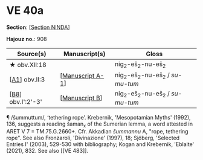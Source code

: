 # VE 40a

**Section**: [[Section NINDA]]

**Hajouz no.**: 908

| Source(s)           | Manuscript(s)      | Gloss                                                          |
| ------------------- | ------------------ | -------------------------------------------------------------- |
| ★ obv.XII:18        |                    | nig<sub>2</sub>-eš<sub>2</sub>-nu-eš<sub>2</sub>               |
| [[A1]] obv.II:3     | [[Manuscript A-1]] | nig<sub>2</sub>-eš<sub>2</sub>-nu-eš<sub>2</sub> / *su-mu-tum* |
| [[B8]] obv.I':2'-3' | [[Manuscript B]]   | nig<sub>2</sub>-eš<sub>2</sub>-nu-eš<sub>2</sub> / *su-mu-tum* |

¶ /šummuttum/, ‘tethering rope’. Krebernik, 'Mesopotamian Myths' (1992), 136, suggests a reading šaman<sub>x</sub> of the Sumerian lemma, a word attested in ARET V 7 = TM.75.G.2660+. Cfr. Akkadian *šummannu* A, "rope, tethering rope". See also Fronzaroli, 'Divinazione' (1997), 18; Sjöberg, 'Selected Entries I' (2003), 529-530 with bibliography; Kogan and Krebernik, 'Eblaite' (2021), 832. See also [[VE 483]].


[//begin]: # "Autogenerated link references for markdown compatibility"
[Section NINDA]: <Section NINDA> "NINDA"
[A1]: A1 "MEE 4, 1 = TM.75.G.3528"
[Manuscript A-1]: <Manuscript A-1> "Manuscript A-1"
[B8]: B8 "MEE 4, 8 = TM.75.G.2007"
[Manuscript B]: <Manuscript B> "Manuscript B"
[//end]: # "Autogenerated link references"
